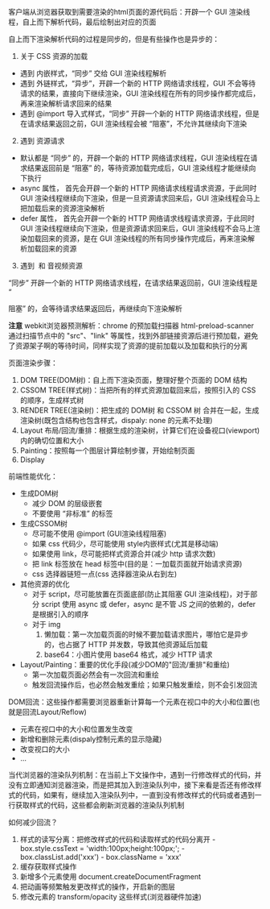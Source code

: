 客户端从浏览器获取到需要渲染的html页面的源代码后：开辟一个 GUI 渲染线程，自上而下解析代码，最后绘制出对应的页面

自上而下渲染解析代码的过程是同步的，但是有些操作也是异步的：

1. 关于 CSS 资源的加载

  + 遇到 <style></style> 内嵌样式，“同步” 交给 GUI 渲染线程解析
  + 遇到 <link> 外链样式，“异步”，开辟一个新的 HTTP 网络请求线程，GUI 不会等待请求的结果，直接向下继续渲染，GUI 渲染线程在所有的同步操作都完成后，再来渲染解析请求回来的结果
  + 遇到 @import 导入式样式，“同步” 开辟一个新的 HTTP 网络请求线程，但是在请求结果返回之前，GUI 渲染线程会被 “阻塞”，不允许其继续向下渲染

2. 遇到 <script></script> 资源请求

  + 默认都是 “同步” 的，开辟一个新的 HTTP 网络请求线程，GUI 渲染线程在请求结果返回前是 “阻塞” 的，等待资源加载完成后，GUI 渲染线程才能继续向下执行
  + async 属性，<script async></script> 首先会开辟一个新的 HTTP 网络请求线程请求资源，于此同时 GUI 渲染线程继续向下渲染，但是一旦资源请求回来后，GUI 渲染线程会马上把加载后来的资源渲染解析
  + defer 属性，<script defer></script> 首先会开辟一个新的 HTTP 网络请求线程请求资源，于此同时 GUI 渲染线程继续向下渲染，但是资源请求回来后，GUI 渲染线程不会马上渲染加载回来的资源，是在 GUI 渲染线程的所有同步操作完成后，再来渲染解析加载回来的资源

3. 遇到 <img> 和 音视频资源
  
  “同步” 开辟一个新的 HTTP 网络请求线程，在请求结果返回前，GUI 渲染线程是 “
  
  阻塞” 的，会等待请求结果返回后，再继续向下渲染解析

**注意**
  webkit浏览器预测解析：chrome 的预加载扫描器 html-preload-scanner 通过扫描节点中的 "src"、"link" 等属性，找到外部链接资源后进行预加载，避免了资源架子啊的等待时间，同样实现了资源的提前加载以及加载和执行的分离


页面渲染步骤：

  1. DOM TREE(DOM树)：自上而下渲染页面，整理好整个页面的 DOM 结构
  2. CSSOM TREE(样式树)：当把所有的样式资源加载回来后，按照引入的 CSS 的顺序，生成样式树
  3. RENDER TREE(渲染树)：把生成的 DOM树 和 CSSOM 树 合并在一起，生成 渲染树(既包含结构也包含样式，dispaly: none 的元素不处理)
  4. Layout 布局/回流/重排：根据生成的渲染树，计算它们在设备视口(viewport)内的确切位置和大小
  5. Painting：按照每一个图层计算绘制步骤，开始绘制页面
  6. Display

前端性能优化：

  + 生成DOM树
    - 减少 DOM 的层级嵌套
    - 不要使用 “非标准” 的标签
  + 生成CSSOM树
    - 尽可能不使用 @import (GUI渲染线程阻塞)
    - 如果 css 代码少，尽可能使用 style内嵌样式(尤其是移动端)
    - 如果使用 link，尽可能把样式资源合并(减少 http 请求次数)
    - 把 link 标签放在 head 标签中(目的是：一加载页面就开始请求资源)
    - css 选择器链短一点(css 选择器渲染从右到左)
  + 其他资源的优化
    - 对于 script，尽可能放置在页面底部(防止其阻塞 GUI 渲染线程)，对于部分 script 使用 async 或 defer，async 是不管 JS 之间的依赖的，defer 是根据引入的顺序
    - 对于 img
      1. 懒加载：第一次加载页面的时候不要加载请求图片，哪怕它是异步的，也占据了 HTTP 并发数，导致其他资源延后加载
      2. base64：小图片使用 base64 格式，减少 HTTP 请求
  + Layout/Painting：重要的优化手段(减少DOM的"回流/重排"和重绘)
    - 第一次加载页面必然会有一次回流和重绘
    - 触发回流操作后，也必然会触发重绘；如果只触发重绘，则不会引发回流

DOM回流：这些操作都需要浏览器重新计算每一个元素在视口中的大小和位置(也就是回流Layout/Reflow)
  - 元素在视口中的大小和位置发生改变
  - 新增和删除元素(dispaly控制元素的显示隐藏)
  - 改变视口的大小
  - ...

当代浏览器的渲染队列机制：在当前上下文操作中，遇到一行修改样式的代码，并没有立即通知浏览器渲染，而是把其加入到渲染队列中，接下来看是否还有修改样式的代码，如果有，继续加入渲染队列中，一直到没有修改样式的代码或者遇到一行获取样式的代码，这些都会刷新浏览器的渲染队列机制

如何减少回流？

  1. 样式的读写分离：把修改样式的代码和读取样式的代码分离开
    - box.style.cssText = 'width:100px;height:100px;';
    - box.classList.add('xxx')
    - box.className = 'xxx'
  2. 缓存获取样式操作
  3. 新增多个元素使用 document.createDocumentFragment
  4. 把动画等频繁触发更改样式的操作，开启新的图层
  5. 修改元素的 transform/opacity 这些样式(浏览器硬件加速)